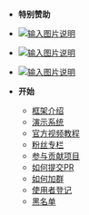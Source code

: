 <!-- _sidebar.md -->
- **特别赞助**
- [![输入图片说明](https://foruda.gitee.com/images/1700187453544179968/7342304a_1766278.png "2023-11-17=>2026-11-17")](https://gitee.com/dromara/MaxKey)
- [![输入图片说明](https://foruda.gitee.com/images/1704162419429172656/d0521e59_1766278.png "2024-01-02=>2028-01-02")](http://ccflow.org/?frm=ryPlus)
- [![输入图片说明](https://foruda.gitee.com/images/1705569347386939952/3f187980_1766278.jpeg "2024-01-18=>2027-01-18")](http://www.shuduokeji.com)

- **开始**
  - [框架介绍](/README.md)
  - [演示系统](/common/demo_system.md)
  - [官方视频教程](/common/video.md)
  - [粉丝专栏](/common/column.md)
  - [参与贡献项目](/common/contribution.md)
  - [如何提交PR](/common/pr.md)
  - [如何加群](/common/add_group.md)
  - [使用者登记](/common/user_register.md)
  - [黑名单](/common/blacklist.md)